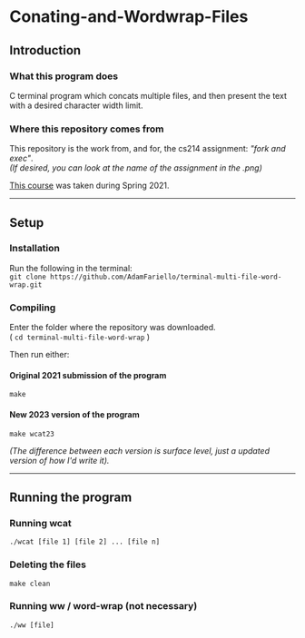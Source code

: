 # Conating-and-Wordwrap-Files

## Introduction
### What this program does
C terminal program which concats multiple files, 
and then present the text with a desired character width limit.


### Where this repository comes from
This repository is the work from, and for, the cs214 assignment: *"fork and exec"*.   
*(If desired, you can look at the name of the assignment in the .png)*

[This course]( https://www.cs.rutgers.edu/academics/undergraduate/course-synopses/course-details/01-198-214-systems-programming )
was taken during Spring 2021.

---

## Setup 

### Installation
Run the following in the terminal:   
`git clone https://github.com/AdamFariello/terminal-multi-file-word-wrap.git`

### Compiling
Enter the folder where the repository was downloaded.    
( `cd terminal-multi-file-word-wrap` )

Then run either:
#### Original 2021 submission of the program
` make `

#### New 2023 version of the program 
` make wcat23 `   
 
*(The difference between each version is surface level, just a updated version of how I'd write it).*

---

## Running the program
### Running wcat 
` ./wcat [file 1] [file 2] ... [file n] `

### Deleting the files
` make clean `

### Running ww / word-wrap (not necessary) 
` ./ww [file] `
